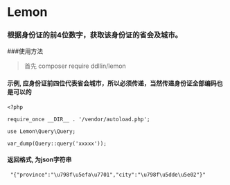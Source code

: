 # Lemon


### 根据身份证的前4位数字，获取该身份证的省会及城市。


###使用方法

>首先   composer require ddllin/lemon


#### 示例, 应身份证前四位代表省会城市，所以必须传递，当然传递身份证全部编码也是可以的
```
<?php

require_once __DIR__ . '/vendor/autoload.php';

use Lemon\Query\Query;

var_dump(Query::query('xxxxx'));

```

#### 返回格式, 为json字符串
```
 "{"province":"\u798f\u5efa\u7701","city":"\u798f\u5dde\u5e02"}"
```










